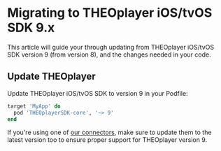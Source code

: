 # Migrating to THEOplayer iOS/tvOS SDK 9.x

This article will guide your through updating from THEOplayer iOS/tvOS SDK version 9 (from version 8),
and the changes needed in your code.

## Update THEOplayer

Update THEOplayer iOS/tvOS SDK to version 9 in your Podfile:

```ruby
target 'MyApp' do
  pod 'THEOplayerSDK-core', '~> 9'
end
```

If you're using one of [our connectors](/theoplayer/connectors/ios/),
make sure to update them to the latest version too to ensure proper support for THEOplayer version 9.
